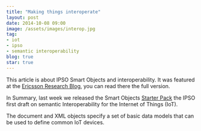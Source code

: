 ```yaml
---
title: "Making things interoperate"
layout: post
date: 2014-10-08 09:00
image: /assets/images/interop.jpg
tag:
- iot
- ipso
- semantic interoperability
blog: true
star: true
---
```


This article is about IPSO Smart Objects and interoperability. It was featured at the [Ericsson Research Blog](http://www.ericsson.com/research-blog/internet-of-things/making-things-interoperate/), you can read there the full version.

In Summary, last week we released the Smart Objects [Starter Pack](http://github.com/IPSO-Alliance/) the IPSO first draft on semantic Interoperability for the Internet of Things (IoT).

The document and XML objects specify a set of basic data models that can be used to define common IoT devices.
